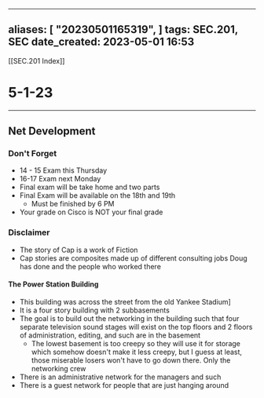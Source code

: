 
---
aliases: [ "20230501165319",  ]
tags: SEC.201, SEC
date_created: 2023-05-01 16:53
---
[[SEC.201 Index]]
# 5-1-23
---
## Net Development
### Don't Forget
- 14 - 15 Exam this Thursday
- 16-17 Exam next Monday
- Final exam will be take home and two parts
- Final Exam will be available on the 18th and 19th
	- Must be finished by 6 PM
- Your grade on Cisco is NOT your final grade

### Disclaimer
- The story of Cap is a work of Fiction
- Cap stories are composites made up of different consulting jobs Doug has done and the people who worked there

#### The Power Station Building
- This building was across the street from the old Yankee Stadium]
- It is a four story building with 2 subbasements
- The goal is to build out the networking in the building such that four separate television sound stages will exist on the top floors and 2 floors of administration, editing, and such are in the basement
	- The lowest basement is too creepy so they will use it for storage which somehow doesn't make it less creepy, but I guess at least, those miserable losers won't have to go down there. Only the networking crew
- There is an administrative network for the managers and such
- There is a guest network for people that are just hanging around